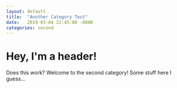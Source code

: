 ```yaml
---
layout: default
title:  "Another Category Test"
date:   2019-03-04 22:45:00 -0800
categories: second
---
```

# Hey, I'm a header!
Does this work?
Welcome to the second category!
Some stuff here I guess...

